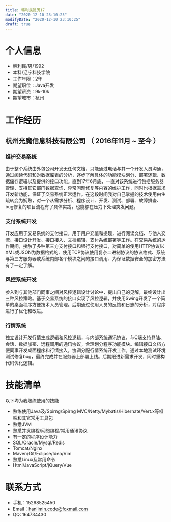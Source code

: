 ```yaml
---
title: 韩利民简历17
date: "2020-12-10 23:10:25"
modifyDate: "2020-12-10 23:10:25"
draft: true
---
```



# 个人信息

 - 韩利民/男/1992
 - 本科/辽宁科技学院
 - 工作年限：2年
 - 期望职位：Java开发
 - 期望薪资：9k-10k
 - 期望城市：杭州


# 工作经历

## 杭州光魔信息科技有限公司 （ 2016年11月 ~ 至今 ）

### 维护交易系统
由于整个系统由外包公司开发无任何文档，只能通过电话与其一个开发人员沟通，通过阅读代码和对数据库表的分析，逐步了解具体的功能模块划分、部署逻辑、数据储存逻辑以及提供的接口功能。直到17年6月底，一直对该系统进行包括服务器管理、支持其它部门数据查询、异常问题修复等内容的维护工作，同时也根据需求开发新功能，保证了交易系统正常运作。在这段时间我对自己掌握的技术使用由生疏转变为娴熟，对一个从需求分析、程序设计、开发、测试、部署、故障排查、bug修复的项目流程有了具体实践，也能够在压力下处理突发问题。

### 支付系统开发
开发应用于交易系统的支付接口，用于用户充值和提现，进行阅读文档、与他人交流、接口设计开发、接口接入、文档编辑、支付系统部署等工作。在交易系统的运作期间，接触了多种第三方支付接口和银行支付接口，对简单的使用HTTP协议以XML或JSON为数据格式的、使用TCP协议使用复杂二进制协议的协议格式、系统与第三方服务器或系统内部各个模块之间的接口调用、为保证数据安全的加密方法有了一定了解。

### 风控系统开发
参入到与其他部门同事之间对风控逻辑设计讨论中，提出自己的见解，最终设计出三种风控策略。基于交易系统的接口实现了风控逻辑，并使用Swing开发了一个简单的桌面程序方便技术人员管理。后期通过使用人员的反馈和日志的分析，对程序进行了优化和改进。

### 行情系统
独立设计开发行情生成逻辑和风控逻辑，与内部系统通讯协议，与C端支持登陆、会话、数据加密、远程调用的通讯协议，合理划分程序功能模块。编辑接口文档方便同事开发桌面程序和行情接入，协调分配行情系统开发工作。通过本地测试环境测试修复bug，最终完成并在服务器上部署上线。后期跟进新需求开发，同时重构代码优化逻辑。

# 技能清单

以下均为我熟练使用的技能

- 熟练使用Java及/Spirng/Spirng MVC/Netty/Mybatis/Hibernate/Vert.x等框架和其它常用工具包
- 熟悉JVM
- 熟悉并发编程/网络编程/常用通讯协议
- 有一定的程序设计能力
- SQL/Oracle/Mysql/Redis
- Tomcat/Nginx
- Maven/Git/Eclipse/Idea/Vim 
- 熟悉Linux及常用命令
- Html/JavaScript/jQuery/Vue

# 联系方式

- 手机：15268525450
- Email：hanlimin.code@foxmail.com
- QQ: 164734430
